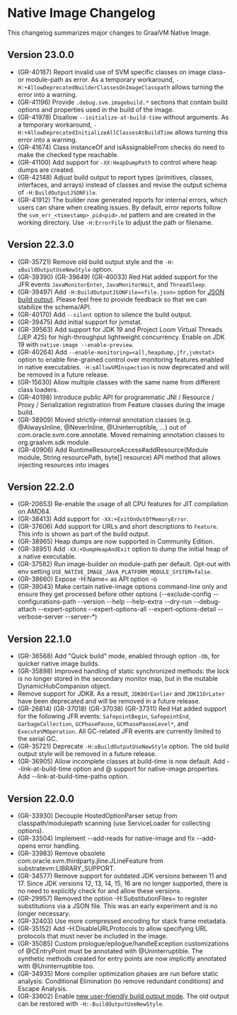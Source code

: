 # Native Image Changelog

This changelog summarizes major changes to GraalVM Native Image.

## Version 23.0.0
* (GR-40187) Report invalid use of SVM specific classes on image class- or module-path as error. As a temporary workaround, `-H:+AllowDeprecatedBuilderClassesOnImageClasspath` allows turning the error into a warning.
* (GR-41196) Provide `.debug.svm.imagebuild.*` sections that contain build options and properties used in the build of the image.
* (GR-41978) Disallow `--initialize-at-build-time` without arguments. As a temporary workaround, `-H:+AllowDeprecatedInitializeAllClassesAtBuildTime` allows turning this error into a warning.
* (GR-41674) Class instanceOf and isAssignableFrom checks do need to make the checked type reachable.
* (GR-41100) Add support for `-XX:HeapDumpPath` to control where heap dumps are created.
* (GR-42148) Adjust build output to report types (primitives, classes, interfaces, and arrays) instead of classes and revise the output schema of `-H:BuildOutputJSONFile`.
* (GR-41912) The builder now generated reports for internal errors, which users can share when creating issues. By default, error reports follow the `svm_err_<timestamp>_pid<pid>.md` pattern and are created in the working directory. Use `-H:ErrorFile` to adjust the path or filename.

## Version 22.3.0
* (GR-35721) Remove old build output style and the `-H:±BuildOutputUseNewStyle` option.
* (GR-39390) (GR-39649) (GR-40033) Red Hat added support for the JFR events `JavaMonitorEnter`, `JavaMonitorWait`, and `ThreadSleep`.
* (GR-39497) Add `-H:BuildOutputJSONFile=<file.json>` option for [JSON build output](https://github.com/oracle/graal/edit/master/docs/reference-manual/native-image/BuildOutput.md#machine-readable-build-output). Please feel free to provide feedback so that we can stabilize the schema/API.
* (GR-40170) Add `--silent` option to silence the build output.
* (GR-39475) Add initial support for jvmstat.
* (GR-39563) Add support for JDK 19 and Project Loom Virtual Threads (JEP 425) for high-throughput lightweight concurrency. Enable on JDK 19 with `native-image --enable-preview`.
* (GR-40264) Add `--enable-monitoring=<all,heapdump,jfr,jvmstat>` option to enable fine-grained control over monitoring features enabled in native executables. `-H:±AllowVMInspection` is now deprecated and will be removed in a future release.
* (GR-15630) Allow multiple classes with the same name from different class loaders.
* (GR-40198) Introduce public API for programmatic JNI / Resource / Proxy / Serialization registration from Feature classes during the image build.
* (GR-38909) Moved strictly-internal annotation classes (e.g. @AlwaysInline, @NeverInline, @Uninterruptible, ...) out of com.oracle.svm.core.annotate. Moved remaining annotation classes to org.graalvm.sdk module.
* (GR-40906) Add RuntimeResourceAccess#addResource(Module module, String resourcePath, byte[] resource) API method that allows injecting resources into images

## Version 22.2.0
* (GR-20653) Re-enable the usage of all CPU features for JIT compilation on AMD64.
* (GR-38413) Add support for `-XX:+ExitOnOutOfMemoryError`.
* (GR-37606) Add support for URLs and short descriptions to `Feature`. This info is shown as part of the build output.
* (GR-38965) Heap dumps are now supported in Community Edition.
* (GR-38951) Add `-XX:+DumpHeapAndExit` option to dump the initial heap of a native executable.
* (GR-37582) Run image-builder on module-path per default. Opt-out with env setting `USE_NATIVE_IMAGE_JAVA_PLATFORM_MODULE_SYSTEM=false`.
* (GR-38660) Expose -H:Name=<outfile> as API option -o <outfile>
* (GR-39043) Make certain native-image options command-line only and ensure they get processed before other options (--exclude-config --configurations-path --version --help --help-extra --dry-run --debug-attach --expert-options --expert-options-all --expert-options-detail --verbose-server --server-*)

## Version 22.1.0
* (GR-36568) Add "Quick build" mode, enabled through option `-Ob`, for quicker native image builds.
* (GR-35898) Improved handling of static synchronized methods: the lock is no longer stored in the secondary monitor map, but in the mutable DynamicHubCompanion object.
* Remove support for JDK8. As a result, `JDK8OrEarlier` and `JDK11OrLater` have been deprecated and will be removed in a future release.
* (GR-26814) (GR-37018) (GR-37038) (GR-37311) Red Hat added support for the following JFR events: `SafepointBegin`, `SafepointEnd`, `GarbageCollection`, `GCPhasePause`, `GCPhasePauseLevel*`, and `ExecuteVMOperation`. All GC-related JFR events are currently limited to the serial GC.
* (GR-35721) Deprecate `-H:±BuildOutputUseNewStyle` option. The old build output style will be removed in a future release.
* (GR-36905) Allow incomplete classes at build-time is now default. Add --link-at-build-time option and @<prop-values-file> support for native-image.properties. Add --link-at-build-time-paths option.

## Version 22.0.0
* (GR-33930) Decouple HostedOptionParser setup from classpath/modulepath scanning (use ServiceLoader for collecting options).
* (GR-33504) Implement --add-reads for native-image and fix --add-opens error handling.
* (GR-33983) Remove obsolete com.oracle.svm.thirdparty.jline.JLineFeature from substratevm:LIBRARY_SUPPORT.
* (GR-34577) Remove support for outdated JDK versions between 11 and 17. Since JDK versions 12, 13, 14, 15, 16 are no longer supported, there is no need to explicitly check for and allow these versions.
* (GR-29957) Removed the option -H:SubstitutionFiles= to register substitutions via a JSON file. This was an early experiment and is no longer necessary.
* (GR-32403) Use more compressed encoding for stack frame metadata.
* (GR-35152) Add -H:DisableURLProtocols to allow specifying URL protocols that must never be included in the image.
* (GR-35085) Custom prologue/epilogue/handleException customizations of @CEntryPoint must be annotated with @Uninterruptible. The synthetic methods created for entry points are now implicitly annotated with @Uninterruptible too.
* (GR-34935) More compiler optimization phases are run before static analysis: Conditional Elimination (to remove redundant conditions) and Escape Analysis.
* (GR-33602) Enable [new user-friendly build output mode](https://github.com/oracle/graal/blob/master/docs/reference-manual/native-image/BuildOutput.md). The old output can be restored with `-H:-BuildOutputUseNewStyle`.

